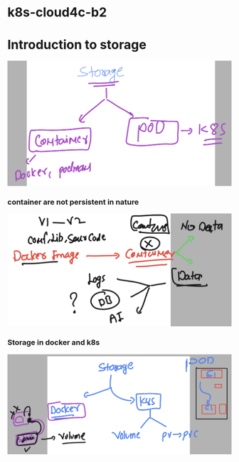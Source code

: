 # k8s-cloud4c-b2

# Introduction to storage

<img src="st1.png">

### container are not persistent in nature 

<img src="st2.png">

### Storage in docker and k8s 

<img src="st3.png">

